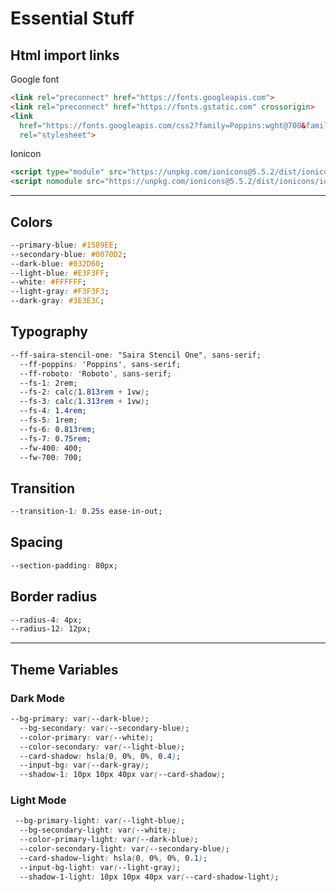 # Essential Stuff

## Html import links

Google font

``` html
<link rel="preconnect" href="https://fonts.googleapis.com">
<link rel="preconnect" href="https://fonts.gstatic.com" crossorigin>
<link
  href="https://fonts.googleapis.com/css2?family=Poppins:wght@700&family=Roboto:wght@400;700&family=Saira+Stencil+One&display=swap"
  rel="stylesheet">
```

Ionicon

``` html
<script type="module" src="https://unpkg.com/ionicons@5.5.2/dist/ionicons/ionicons.esm.js"></script>
<script nomodule src="https://unpkg.com/ionicons@5.5.2/dist/ionicons/ionicons.js"></script>
```

---

## Colors

``` css
--primary-blue: #1589EE;
--secondary-blue: #0070D2;
--dark-blue: #032D60;
--light-blue: #E3F3FF;
--white: #FFFFFF;
--light-gray: #F3F3F3;
--dark-gray: #3E3E3C;
```

## Typography

``` css
--ff-saira-stencil-one: "Saira Stencil One", sans-serif; 
  --ff-poppins: 'Poppins', sans-serif;
  --ff-roboto: 'Roboto', sans-serif;
  --fs-1: 2rem;
  --fs-2: calc(1.813rem + 1vw);
  --fs-3: calc(1.313rem + 1vw);
  --fs-4: 1.4rem;
  --fs-5: 1rem;
  --fs-6: 0.813rem;
  --fs-7: 0.75rem;
  --fw-400: 400;
  --fw-700: 700;
```

## Transition

``` css
--transition-1: 0.25s ease-in-out;
```

## Spacing

``` css
--section-padding: 80px;
```

## Border radius

``` css
--radius-4: 4px;
--radius-12: 12px;
```

---

## Theme Variables

### Dark Mode

``` css
--bg-primary: var(--dark-blue);
  --bg-secondary: var(--secondary-blue);
  --color-primary: var(--white);
  --color-secondary: var(--light-blue);
  --card-shadow: hsla(0, 0%, 0%, 0.4);
  --input-bg: var(--dark-gray);
  --shadow-1: 10px 10px 40px var(--card-shadow);
```

### Light Mode

``` css
 --bg-primary-light: var(--light-blue);
  --bg-secondary-light: var(--white);
  --color-primary-light: var(--dark-blue);
  --color-secondary-light: var(--secondary-blue);
  --card-shadow-light: hsla(0, 0%, 0%, 0.1);
  --input-bg-light: var(--light-gray);
  --shadow-1-light: 10px 10px 40px var(--card-shadow-light);
```
